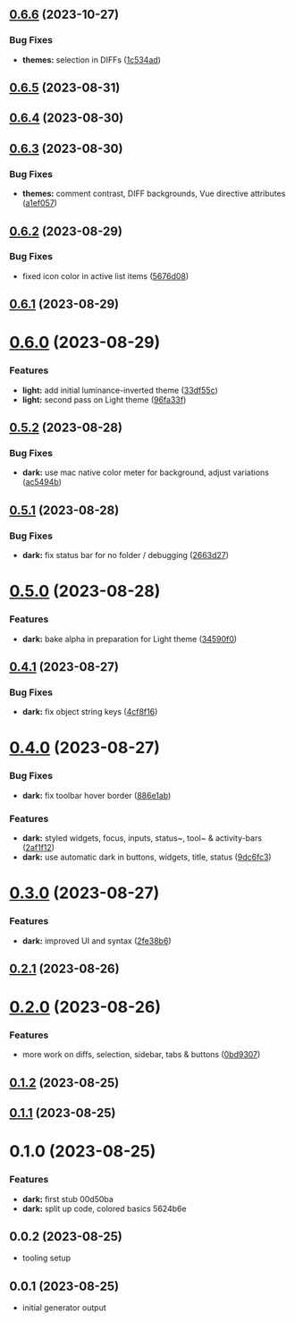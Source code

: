 ## [0.6.6](https://github.com/nemoDreamer/vscode-theme-seashells/compare/v0.6.5...v0.6.6) (2023-10-27)

### Bug Fixes

- **themes:** selection in DIFFs ([1c534ad](https://github.com/nemoDreamer/vscode-theme-seashells/commit/1c534ad0850c104af698af3127cd71a7749f71ce))

## [0.6.5](https://github.com/nemoDreamer/vscode-theme-seashells/compare/v0.6.4...v0.6.5) (2023-08-31)

## [0.6.4](https://github.com/nemoDreamer/vscode-theme-seashells/compare/v0.6.3...v0.6.4) (2023-08-30)

## [0.6.3](https://github.com/nemoDreamer/vscode-theme-seashells/compare/v0.6.2...v0.6.3) (2023-08-30)

### Bug Fixes

- **themes:** comment contrast, DIFF backgrounds, Vue directive attributes ([a1ef057](https://github.com/nemoDreamer/vscode-theme-seashells/commit/a1ef057dc353e7f4ea33f0d5f040c0bc973dc017))

## [0.6.2](https://github.com/nemoDreamer/vscode-theme-seashells/compare/v0.6.1...v0.6.2) (2023-08-29)

### Bug Fixes

- fixed icon color in active list items ([5676d08](https://github.com/nemoDreamer/vscode-theme-seashells/commit/5676d083e0d0a501cecf6afbc25de2ec1a943478))

## [0.6.1](https://github.com/nemoDreamer/vscode-theme-seashells/compare/v0.6.0...v0.6.1) (2023-08-29)

# [0.6.0](https://github.com/nemoDreamer/vscode-theme-seashells/compare/v0.5.2...v0.6.0) (2023-08-29)

### Features

- **light:** add initial luminance-inverted theme ([33df55c](https://github.com/nemoDreamer/vscode-theme-seashells/commit/33df55c174c28b4dba45ca35ccdf36e23bb25825))
- **light:** second pass on Light theme ([96fa33f](https://github.com/nemoDreamer/vscode-theme-seashells/commit/96fa33f945088bee251665c2160d6c14ff55b926))

## [0.5.2](https://github.com/nemoDreamer/vscode-theme-seashells/compare/v0.5.1...v0.5.2) (2023-08-28)

### Bug Fixes

- **dark:** use mac native color meter for background, adjust variations ([ac5494b](https://github.com/nemoDreamer/vscode-theme-seashells/commit/ac5494b0ee3060e4ff944f190919f043cc23841a))

## [0.5.1](https://github.com/nemoDreamer/vscode-theme-seashells/compare/v0.5.0...v0.5.1) (2023-08-28)

### Bug Fixes

- **dark:** fix status bar for no folder / debugging ([2663d27](https://github.com/nemoDreamer/vscode-theme-seashells/commit/2663d27898ce142bb490acd0e2d89118d080894b))

# [0.5.0](https://github.com/nemoDreamer/vscode-theme-seashells/compare/v0.4.1...v0.5.0) (2023-08-28)

### Features

- **dark:** bake alpha in preparation for Light theme ([34590f0](https://github.com/nemoDreamer/vscode-theme-seashells/commit/34590f0e99d785e9d4b6956be2e335834987d6eb))

## [0.4.1](https://github.com/nemoDreamer/vscode-theme-seashells/compare/v0.4.0...v0.4.1) (2023-08-27)

### Bug Fixes

- **dark:** fix object string keys ([4cf8f16](https://github.com/nemoDreamer/vscode-theme-seashells/commit/4cf8f16aa6ca2097cfd505418f8c871fe9e5bb87))

# [0.4.0](https://github.com/nemoDreamer/vscode-theme-seashells/compare/v0.3.0...v0.4.0) (2023-08-27)

### Bug Fixes

- **dark:** fix toolbar hover border ([886e1ab](https://github.com/nemoDreamer/vscode-theme-seashells/commit/886e1abc420f9548c910477a526ad5ffdc8b28fb))

### Features

- **dark:** styled widgets, focus, inputs, status~, tool~ & activity-bars ([2af1f12](https://github.com/nemoDreamer/vscode-theme-seashells/commit/2af1f1241545d2d6e74f0560cca017510786dcfa))
- **dark:** use automatic dark in buttons, widgets, title, status ([9dc6fc3](https://github.com/nemoDreamer/vscode-theme-seashells/commit/9dc6fc3790b1ee453d73e43c3ebc2161759eb413))

# [0.3.0](https://github.com/nemoDreamer/vscode-theme-seashells/compare/v0.2.1...v0.3.0) (2023-08-27)

### Features

- **dark:** improved UI and syntax ([2fe38b6](https://github.com/nemoDreamer/vscode-theme-seashells/commit/2fe38b6f045bbebf36f71f3da3e4e525db4787c9))

## [0.2.1](https://github.com/nemoDreamer/vscode-theme-seashells/compare/v0.2.0...v0.2.1) (2023-08-26)

# [0.2.0](https://github.com/nemoDreamer/vscode-theme-seashells/compare/v0.1.2...v0.2.0) (2023-08-26)

### Features

- more work on diffs, selection, sidebar, tabs & buttons ([0bd9307](https://github.com/nemoDreamer/vscode-theme-seashells/commit/0bd930748789ff28837f101e4534fc2fc71841a0))

## [0.1.2](https://github.com/nemoDreamer/vscode-theme-seashells/compare/v0.1.1...v0.1.2) (2023-08-25)

## [0.1.1](https://github.com/nemoDreamer/vscode-theme-seashells/compare/v0.1.0...v0.1.1) (2023-08-25)

# 0.1.0 (2023-08-25)

### Features

- **dark:** first stub 00d50ba
- **dark:** split up code, colored basics 5624b6e

## 0.0.2 (2023-08-25)

- tooling setup

## 0.0.1 (2023-08-25)

- initial generator output
